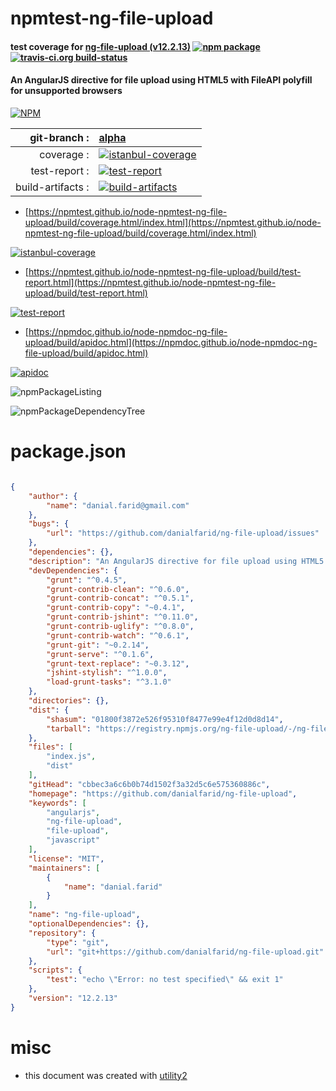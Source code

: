 # npmtest-ng-file-upload

#### test coverage for  [ng-file-upload (v12.2.13)](https://github.com/danialfarid/ng-file-upload)  [![npm package](https://img.shields.io/npm/v/npmtest-ng-file-upload.svg?style=flat-square)](https://www.npmjs.org/package/npmtest-ng-file-upload) [![travis-ci.org build-status](https://api.travis-ci.org/npmtest/node-npmtest-ng-file-upload.svg)](https://travis-ci.org/npmtest/node-npmtest-ng-file-upload)

#### An AngularJS directive for file upload using HTML5 with FileAPI polyfill for unsupported browsers

[![NPM](https://nodei.co/npm/ng-file-upload.png?downloads=true&downloadRank=true&stars=true)](https://www.npmjs.com/package/ng-file-upload)

| git-branch : | [alpha](https://github.com/npmtest/node-npmtest-ng-file-upload/tree/alpha)|
|--:|:--|
| coverage : | [![istanbul-coverage](https://npmtest.github.io/node-npmtest-ng-file-upload/build/coverage.badge.svg)](https://npmtest.github.io/node-npmtest-ng-file-upload/build/coverage.html/index.html)|
| test-report : | [![test-report](https://npmtest.github.io/node-npmtest-ng-file-upload/build/test-report.badge.svg)](https://npmtest.github.io/node-npmtest-ng-file-upload/build/test-report.html)|
| build-artifacts : | [![build-artifacts](https://npmtest.github.io/node-npmtest-ng-file-upload/glyphicons_144_folder_open.png)](https://github.com/npmtest/node-npmtest-ng-file-upload/tree/gh-pages/build)|

- [https://npmtest.github.io/node-npmtest-ng-file-upload/build/coverage.html/index.html](https://npmtest.github.io/node-npmtest-ng-file-upload/build/coverage.html/index.html)

[![istanbul-coverage](https://npmtest.github.io/node-npmtest-ng-file-upload/build/screenCapture.buildCi.browser.%252Ftmp%252Fbuild%252Fcoverage.lib.html.png)](https://npmtest.github.io/node-npmtest-ng-file-upload/build/coverage.html/index.html)

- [https://npmtest.github.io/node-npmtest-ng-file-upload/build/test-report.html](https://npmtest.github.io/node-npmtest-ng-file-upload/build/test-report.html)

[![test-report](https://npmtest.github.io/node-npmtest-ng-file-upload/build/screenCapture.buildCi.browser.%252Ftmp%252Fbuild%252Ftest-report.html.png)](https://npmtest.github.io/node-npmtest-ng-file-upload/build/test-report.html)

- [https://npmdoc.github.io/node-npmdoc-ng-file-upload/build/apidoc.html](https://npmdoc.github.io/node-npmdoc-ng-file-upload/build/apidoc.html)

[![apidoc](https://npmdoc.github.io/node-npmdoc-ng-file-upload/build/screenCapture.buildCi.browser.%252Ftmp%252Fbuild%252Fapidoc.html.png)](https://npmdoc.github.io/node-npmdoc-ng-file-upload/build/apidoc.html)

![npmPackageListing](https://npmtest.github.io/node-npmtest-ng-file-upload/build/screenCapture.npmPackageListing.svg)

![npmPackageDependencyTree](https://npmtest.github.io/node-npmtest-ng-file-upload/build/screenCapture.npmPackageDependencyTree.svg)



# package.json

```json

{
    "author": {
        "name": "danial.farid@gmail.com"
    },
    "bugs": {
        "url": "https://github.com/danialfarid/ng-file-upload/issues"
    },
    "dependencies": {},
    "description": "An AngularJS directive for file upload using HTML5 with FileAPI polyfill for unsupported browsers",
    "devDependencies": {
        "grunt": "^0.4.5",
        "grunt-contrib-clean": "^0.6.0",
        "grunt-contrib-concat": "^0.5.1",
        "grunt-contrib-copy": "~0.4.1",
        "grunt-contrib-jshint": "^0.11.0",
        "grunt-contrib-uglify": "^0.8.0",
        "grunt-contrib-watch": "^0.6.1",
        "grunt-git": "~0.2.14",
        "grunt-serve": "^0.1.6",
        "grunt-text-replace": "~0.3.12",
        "jshint-stylish": "^1.0.0",
        "load-grunt-tasks": "^3.1.0"
    },
    "directories": {},
    "dist": {
        "shasum": "01800f3872e526f95310f8477e99e4f12d0d8d14",
        "tarball": "https://registry.npmjs.org/ng-file-upload/-/ng-file-upload-12.2.13.tgz"
    },
    "files": [
        "index.js",
        "dist"
    ],
    "gitHead": "cbbec3a6c6b0b74d1502f3a32d5c6e575360886c",
    "homepage": "https://github.com/danialfarid/ng-file-upload",
    "keywords": [
        "angularjs",
        "ng-file-upload",
        "file-upload",
        "javascript"
    ],
    "license": "MIT",
    "maintainers": [
        {
            "name": "danial.farid"
        }
    ],
    "name": "ng-file-upload",
    "optionalDependencies": {},
    "repository": {
        "type": "git",
        "url": "git+https://github.com/danialfarid/ng-file-upload.git"
    },
    "scripts": {
        "test": "echo \"Error: no test specified\" && exit 1"
    },
    "version": "12.2.13"
}
```



# misc
- this document was created with [utility2](https://github.com/kaizhu256/node-utility2)
